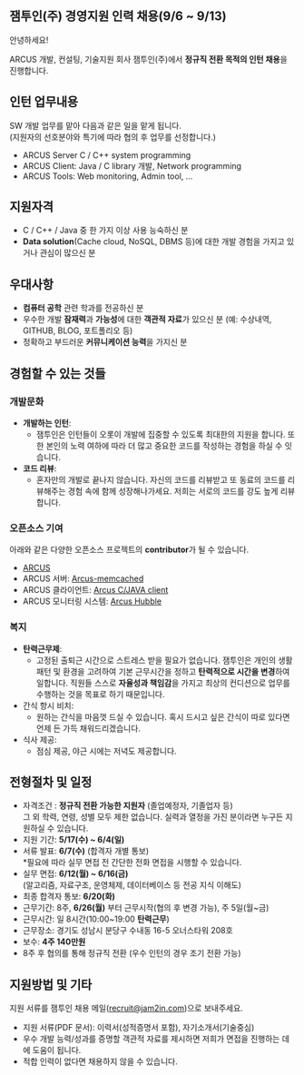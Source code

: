 ## 잼투인(주) 경영지원 인력 채용(9/6 ~ 9/13)

안녕하세요!

ARCUS 개발, 컨설팅, 기술지원 회사 잼투인(주)에서 **정규직 전환 목적의 인턴 채용**을 진행합니다.


## 인턴 업무내용

SW 개발 업무를 맡아 다음과 같은 일을 맡게 됩니다.  
(지원자의 선호분야와 특기에 따라 협의 후 업무를 선정합니다.)

- ARCUS Server C / C++ system programming
- ARCUS Client: Java / C library 개발, Network programming
- ARCUS Tools: Web monitoring, Admin tool, ...


## 지원자격

- C / C++ / Java 중 한 가지 이상 사용 능숙하신 분
- **Data solution**(Cache cloud, NoSQL, DBMS 등)에 대한 개발 경험을 가지고 있거나 관심이 많으신 분

## 우대사항

- **컴퓨터 공학** 관련 학과를 전공하신 분
- 우수한 개발 **잠재력**과 **가능성**에 대한 **객관적 자료**가 있으신 분 (예: 수상내역, GITHUB, BLOG, 포트폴리오 등)
- 정확하고 부드러운 **커뮤니케이션 능력**을 가지신 분

## 경험할 수 있는 것들

### 개발문화
- **개발하는 인턴**:
	- 잼투인은 인턴들이 오롯이 개발에 집중할 수 있도록 최대한의 지원을 합니다. 또한 본인의 노력 여하에 따라 더 많고 중요한 코드를 작성하는 경험을 하실 수 잇습니다.
- **코드 리뷰**:
	-  혼자만의 개발로 끝나지 않습니다. 자신의 코드를 리뷰받고 또 동료의 코드를 리뷰해주는 경험 속에 함께 성장해나가세요. 저희는 서로의 코드를 강도 높게 리뷰합니다.

### 오픈소스 기여
 아래와 같은 다양한 오픈소스 프로젝트의 **contributor**가 될 수 있습니다.
 
- [ARCUS](https://github.com/naver/arcus)
- ARCUS 서버: [Arcus-memcached](https://github.com/naver/arcus-memcached)
- ARCUS 클라이언트: [Arcus C/JAVA client](https://github.com/naver/arcus-java-client)
- ARCUS 모니터링 시스템: [Arcus Hubble](https://github.com/naver/arcus-hubble)

### 복지
- **탄력근무제**:
	- 고정된 출퇴근 시간으로 스트레스 받을 필요가 없습니다. 잼투인은 개인의 생활 패턴 및 환경을 고려하여 기본 근무시간을 정하고 **탄력적으로 시간을 변경**하여 일합니다. 직원들 스스로 **자율성과 책임감**을 가지고 최상의 컨디션으로 업무를 수행하는 것을 목표로 하기 때문입니다.
- 간식 항시 비치:
	- 원하는 간식을 마음껏 드실 수 있습니다. 혹시 드시고 싶은 간식이 따로 있다면 언제 든 가득 채워드리겠습니다.
- 식사 제공:
	- 점심 제공, 야근 시에는 저녁도 제공합니다.

## 전형절차 및 일정

- 자격조건 : **정규직 전환 가능한 지원자** (졸업예정자, 기졸업자 등)  
그 외 학력, 연령, 성별 모두 제한 없습니다. 실력과 열정을 가진 분이라면 누구든 지원하실 수 있습니다.
- 지원 기간: **5/17(수) ~ 6/4(일)**
- 서류 발표: **6/7(수)** (합격자 개별 통보)  
*필요에 따라 실무 면접 전 간단한 전화 면접을 시행할 수 있습니다.
- 실무 면접: **6/12(월) ~ 6/16(금)**  
(알고리즘, 자료구조, 운영체제, 데이터베이스 등 전공 지식 이해도)
- 최종 합격자 통보: **6/20(화)**
- 근무기간: 8주, **6/26(월)** 부터 근무시작(협의 후 변경 가능), 주 5일(월~금)
- 근무시간: 일 8시간(10:00~19:00 **탄력근무**)
- 근무장소: 경기도 성남시 분당구 수내동 16-5 오너스타워 208호
- 보수: **4주 140만원**
- 8주 후 협의를 통해 정규직 전환 (우수 인턴의 경우 조기 전환 가능)

## 지원방법 및 기타

지원 서류를 잼투인 채용 메일(<recruit@jam2in.com>)으로 보내주세요.

- 지원 서류(PDF 문서): 이력서(성적증명서 포함), 자기소개서(기술중심)
- 우수 개발 능력/성과를 증명할 객관적 자료를 제시하면 저희가 면접을 진행하는 데에 도움이 됩니다.
- 적합 인력이 없다면 채용하지 않을 수 있습니다.


